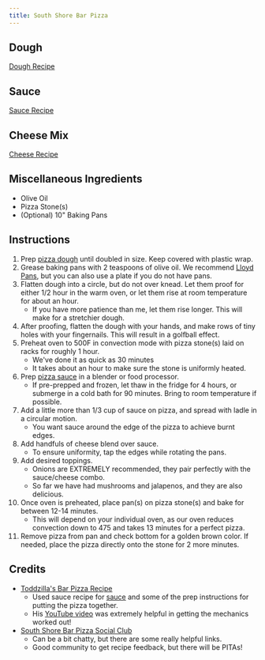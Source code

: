 ```yaml
---
title: South Shore Bar Pizza
---
```


## Dough

[Dough Recipe](../dough/pizza.md)

## Sauce

[Sauce Recipe](../sauce/pizza.md)

## Cheese Mix

[Cheese Recipe](../cheese/pizza.md)

## Miscellaneous Ingredients
* Olive Oil
* Pizza Stone(s)
* (Optional) 10" Baking Pans

## Instructions

1. Prep [pizza dough](#Dough) until doubled in size. Keep covered with plastic wrap.
2. Grease baking pans with 2 teaspoons of olive oil. We recommend [Lloyd Pans](https://lloydpans.com/), but you can also use a plate if you do not have pans.
3. Flatten dough into a circle, but do not over knead. Let them proof for either 1/2 hour in the warm oven, or let them rise at room temperature for about an hour.
    - If you have more patience than me, let them rise longer. This will make for a stretchier dough.
4. After proofing, flatten the dough with your hands, and make rows of tiny holes with your fingernails. This will result in a golfball effect.
5. Preheat oven to 500F in convection mode with pizza stone(s) laid on racks for roughly 1 hour.
    - We've done it as quick as 30 minutes 
    - It takes about an hour to make sure the stone is uniformly heated.
6. Prep [pizza sauce](#Sauce) in a blender or food processor. 
    - If pre-prepped and frozen, let thaw in the fridge for 4 hours, or submerge in a cold bath for 90 minutes. Bring to room temperature if possible.
7. Add a little more than 1/3 cup of sauce on pizza, and spread with ladle in a circular motion.
    - You want sauce around the edge of the pizza to achieve burnt edges.
8. Add handfuls of cheese blend over sauce.
    - To ensure uniformity, tap the edges while rotating the pans.
9. Add desired toppings.
    - Onions are EXTREMELY recommended, they pair perfectly with the sauce/cheese combo.
    - So far we have had mushrooms and jalapenos, and they are also delicious.
10. Once oven is preheated, place pan(s) on pizza stone(s) and bake for between 12-14 minutes.
    - This will depend on your individual oven, as our oven reduces convection down to 475 and takes 13 minutes for a perfect pizza.
11. Remove pizza from pan and check bottom for a golden brown color. If needed, place the pizza directly onto the stone for 2 more minutes.

## Credits

* [Toddzilla's Bar Pizza Recipe](https://barpizzabarpizza.com/recipe/toddzillas-bar-pizza-recipe/)
    * Used sauce recipe for [sauce](#Sauce) and some of the prep instructions for putting the pizza together.
    * His [YouTube video](https://youtu.be/89cRH9-12gU) was extremely helpful in getting the mechanics worked out!
* [South Shore Bar Pizza Social Club](https://www.facebook.com/groups/southshorebarpizzasocialclub/)
    * Can be a bit chatty, but there are some really helpful links.
    * Good community to get recipe feedback, but there will be PITAs!
